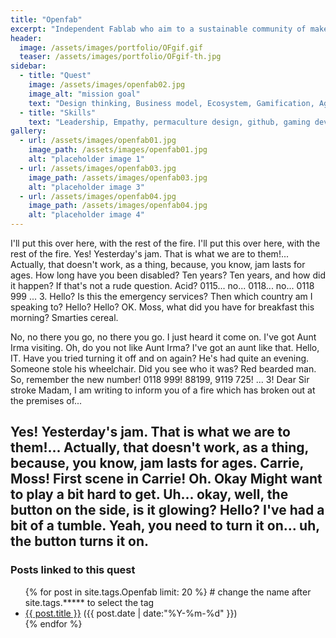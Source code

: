 ```yaml
---
title: "Openfab"
excerpt: "Independent Fablab who aim to a sustainable community of makers by empowering them to pro level"
header:
  image: /assets/images/portfolio/OFgif.gif
  teaser: /assets/images/portfolio/OFgif-th.jpg
sidebar:
  - title: "Quest"
    image: /assets/images/openfab02.jpg
    image_alt: "mission goal"
    text: "Design thinking, Business model, Ecosystem, Gamification, Agile managment"
  - title: "Skills"
    text: "Leadership, Empathy, permaculture design, github, gaming development, accounting, timetracking, ..."
gallery:
  - url: /assets/images/openfab01.jpg
    image_path: /assets/images/openfab01.jpg
    alt: "placeholder image 1"
  - url: /assets/images/openfab03.jpg
    image_path: /assets/images/openfab03.jpg
    alt: "placeholder image 3"
  - url: /assets/images/openfab04.jpg
    image_path: /assets/images/openfab04.jpg
    alt: "placeholder image 4"
---
```


I'll put this over here, with the rest of the fire. I'll put this over here, with the rest of the fire. Yes! Yesterday's jam. That is what we are to them!... Actually, that doesn't work, as a thing, because, you know, jam lasts for ages. How long have you been disabled? Ten years? Ten years, and how did it happen? If that's not a rude question. Acid? 0115... no... 0118... no... 0118 999 ... 3. Hello? Is this the emergency services? Then which country am I speaking to? Hello? Hello? OK. Moss, what did you have for breakfast this morning? Smarties cereal.


No, no there you go, no there you go. I just heard it come on. I've got Aunt Irma visiting. Oh, do you not like Aunt Irma? I've got an aunt like that. Hello, IT. Have you tried turning it off and on again? He's had quite an evening. Someone stole his wheelchair. Did you see who it was? Red bearded man. So, remember the new number! 0118 999! 88199, 9119 725! ... 3! Dear Sir stroke Madam, I am writing to inform you of a fire which has broken out at the premises of...

Yes! Yesterday's jam. That is what we are to them!... Actually, that doesn't work, as a thing, because, you know, jam lasts for ages. Carrie, Moss! First scene in Carrie! Oh. Okay Might want to play a bit hard to get. Uh... okay, well, the button on the side, is it glowing? Hello? I've had a bit of a tumble. Yeah, you need to turn it on... uh, the button turns it on.
---
### Posts linked to this quest
<ul class="posts">
{% for post in site.tags.Openfab limit: 20 %}  # change the name after site.tags.***** to select the tag
  <div class="post_info">
    <li>
         <a href="{{ post.url }}">{{ post.title }}</a>
         <span>({{ post.date | date:"%Y-%m-%d" }})</span>
    </li>
    </div>
  {% endfor %}
</ul>
